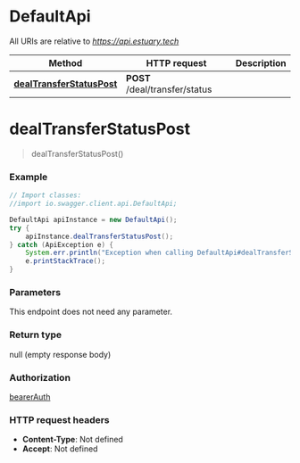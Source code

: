 # DefaultApi

All URIs are relative to *https://api.estuary.tech*

Method | HTTP request | Description
------------- | ------------- | -------------
[**dealTransferStatusPost**](DefaultApi.md#dealTransferStatusPost) | **POST** /deal/transfer/status | 


<a name="dealTransferStatusPost"></a>
# **dealTransferStatusPost**
> dealTransferStatusPost()



### Example
```java
// Import classes:
//import io.swagger.client.api.DefaultApi;

DefaultApi apiInstance = new DefaultApi();
try {
    apiInstance.dealTransferStatusPost();
} catch (ApiException e) {
    System.err.println("Exception when calling DefaultApi#dealTransferStatusPost");
    e.printStackTrace();
}
```

### Parameters
This endpoint does not need any parameter.

### Return type

null (empty response body)

### Authorization

[bearerAuth](../README.md#bearerAuth)

### HTTP request headers

 - **Content-Type**: Not defined
 - **Accept**: Not defined

